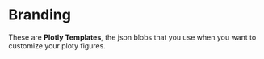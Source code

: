 # Branding
These are **Plotly Templates**, the json blobs that you use when you want to customize your ploty figures.